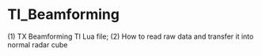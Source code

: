 # TI_Beamforming
(1) TX Beamforming TI Lua file;   (2) How to read raw data and transfer it into normal radar cube
